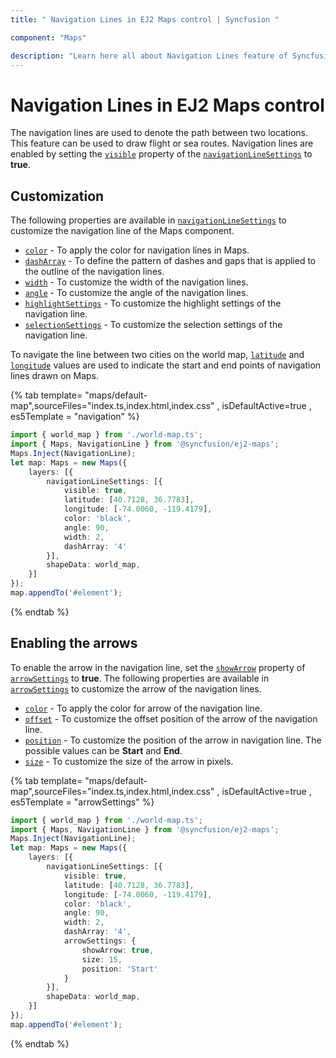 ```yaml
---
title: " Navigation Lines in EJ2 Maps control | Syncfusion "

component: "Maps"

description: "Learn here all about Navigation Lines feature of Syncfusion EJ2 Maps control and more."
---
```


# Navigation Lines in EJ2 Maps control

The navigation lines are used to denote the path between two locations. This feature can be used to draw flight or sea routes. Navigation lines are enabled by setting the [`visible`](../api/maps/navigationLineSettingsModel/#visible) property of the [`navigationLineSettings`](../api/maps/navigationLineSettingsModel) to **true**.

## Customization

The following properties are available in [`navigationLineSettings`](../api/maps/navigationLineSettingsModel/) to customize the navigation line of the Maps component.

* [`color`](../api/maps/navigationLineSettingsModel/#color) - To apply the color for navigation lines in Maps.
* [`dashArray`](../api/maps/navigationLineSettingsModel/#dasharray) - To define the pattern of dashes and gaps that is applied to the outline of the navigation lines.
* [`width`](../api/maps/navigationLineSettingsModel/#width) - To customize the width of the navigation lines.
* [`angle`](../api/maps/navigationLineSettingsModel/#angle) - To customize the angle of the navigation lines.
* [`highlightSettings`](../api/maps/navigationLineSettingsModel/#highlightsettings) - To customize the highlight settings of the navigation line.
* [`selectionSettings`](../api/maps/navigationLineSettingsModel/#selectionsettings) - To customize the selection settings of the navigation line.

To navigate the line between two cities on the world map, [`latitude`](../api/maps/navigationLineSettingsModel/#latitude) and [`longitude`](../api/maps/navigationLineSettingsModel/#longitude) values are used to indicate the start and end points of navigation lines drawn on Maps.

{% tab template= "maps/default-map",sourceFiles="index.ts,index.html,index.css" , isDefaultActive=true , es5Template = "navigation" %}

```typescript
import { world_map } from './world-map.ts';
import { Maps, NavigationLine } from '@syncfusion/ej2-maps';
Maps.Inject(NavigationLine);
let map: Maps = new Maps({
    layers: [{
        navigationLineSettings: [{
            visible: true,
            latitude: [40.7128, 36.7783],
            longitude: [-74.0060, -119.4179],
            color: 'black',
            angle: 90,
            width: 2,
            dashArray: '4'
        }],
        shapeData: world_map,
    }]
});
map.appendTo('#element');
```

{% endtab %}

## Enabling the arrows

To enable the arrow in the navigation line, set the [`showArrow`](../api/maps/arrowModel/#showarrow) property of [`arrowSettings`](../api/maps/navigationLineSettingsModel/#arrowsettings) to **true**. The following properties are available in [`arrowSettings`](../api/maps/navigationLineSettingsModel/#arrowsettings) to customize the arrow of the navigation lines.

* [`color`](../api/maps/arrowModel/#color) - To apply the color for arrow of the navigation line.
* [`offset`](../api/maps/arrowModel/#offset) - To customize the offset position of the arrow of the navigation line.
* [`position`](../api/maps/arrowModel/#position) - To customize the position of the arrow in navigation line. The possible values can be **Start** and **End**.
* [`size`](../api/maps/arrowModel/#size) - To customize the size of the arrow in pixels.

{% tab template= "maps/default-map",sourceFiles="index.ts,index.html,index.css" , isDefaultActive=true , es5Template = "arrowSettings" %}

```typescript
import { world_map } from './world-map.ts';
import { Maps, NavigationLine } from '@syncfusion/ej2-maps';
Maps.Inject(NavigationLine);
let map: Maps = new Maps({
    layers: [{
        navigationLineSettings: [{
            visible: true,
            latitude: [40.7128, 36.7783],
            longitude: [-74.0060, -119.4179],
            color: 'black',
            angle: 90,
            width: 2,
            dashArray: '4',
            arrowSettings: {
                showArrow: true,
                size: 15,
                position: 'Start'
            }
        }],
        shapeData: world_map,
    }]
});
map.appendTo('#element');
```

{% endtab %}